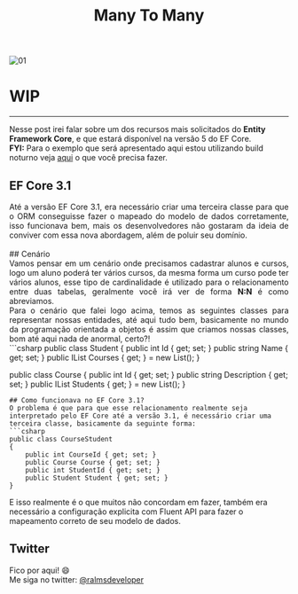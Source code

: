 ﻿---
title: "Many To Many"
comments: true
excerpt_separator: "Ler mais"
toc: true
toc_label: "Tópicos"
categories:
  - EF5
  - Entity Framework Core
header:
  teaser: /assets/images/manytomanyef5.png
  caption: "www.ralms.net"
---

![01]({{site.url}}{{site.baseurl}}/assets/images/manytomanyef5.png)
<h1>WIP</h1>
<hr /> 
<div class="notice--warning">
Nesse post irei falar sobre um dos recursos mais solicitados do <b>Entity Framework Core</b>, e que estará disponível na versão 5 do EF Core.
<br />
<strong>FYI:</strong>
Para o exemplo que será apresentado aqui estou utilizando build noturno veja <a href="https://github.com/dotnet/aspnetcore/blob/master/docs/DailyBuilds.md">aqui</a>
o que você precisa fazer.
</div> 

## EF Core 3.1
<div style="text-align: justify;">
Até a versão EF Core 3.1, era necessário criar uma terceira classe para que o ORM conseguisse fazer o mapeado do modelo de dados corretamente, isso funcionava bem, mais os desenvolvedores não gostaram da ideia de conviver com essa nova abordagem, além de poluir seu domínio.
<br /><br />
</div>
## Cenário
<div style="text-align: justify;">
Vamos pensar em um cenário onde precisamos cadastrar alunos e cursos, logo um aluno poderá ter vários cursos, da mesma
forma um curso pode ter vários alunos, esse tipo de cardinalidade é utilizado para o relacionamento entre duas tabelas, 
geralmente você irá ver de forma <b>N:N</b> é como abreviamos.
<br/>
Para o cenário que falei logo acima, temos as seguintes classes para representar nossas entidades, até aqui tudo bem, basicamente 
no mundo da programação orientada a objetos é assim que criamos nossas classes, bom até aqui nada de anormal, certo?!
</div>
```csharp
public class Student
{
    public int Id { get; set; }
    public string Name { get; set; }
    public IList<Course> Courses { get; } = new List<Course>();
}

public class Course
{
    public int Id { get; set; }
    public string Description { get; set; }
    public IList<Student> Students { get; } = new List<Student>();
}
``` 
## Como funcionava no EF Core 3.1?
O problema é que para que esse relacionamento realmente seja interpretado pelo EF Core até a versão 3.1, é necessário criar uma terceira classe, basicamente da seguinte forma:
```csharp
public class CourseStudent
{
    public int CourseId { get; set; }
    public Course Course { get; set; }
    public int StudentId { get; set; }
    public Student Student { get; set; }
} 
``` 
E isso realmente é o que muitos não concordam em fazer, também era necessário a configuração explicita com Fluent API para fazer o mapeamento correto de seu modelo de dados.
## Twitter
<div class="notice--info">
 Fico por aqui! 😄 <br />
 Me siga no twitter: <a alt="" href="https://twitter.com/RalmsDeveloper">@ralmsdeveloper</a><br />
</div> 

<br>
